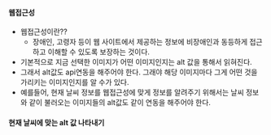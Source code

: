 #### 웹접근성
+ 웹접근성이란??
  + 장애인, 고령자 등이 웹 사이트에서 제공하는 정보에 비장애인과 동등하게 접근하고 이해할 수 있도록 보장하는 것이다.
+ 기본적으로 지금 선택한 이미지가 어떤 이미지인지는 alt 값을 통해서 읽혀진다.
+ 그래서 alt값도 api연동을 해주어야 한다. 그래야 해당 이미지마다 그게 어떤 것을 가리키는 이미지인지를 알 수가 있다.
+ 예를들어, 현재 날씨 정보를 웹접근성에 맞게 정보를 알려주기 위해서는 날씨 정보와 같이 불러오는 이미지들의 alt값도 같이 연동을 해주어야 한다.

#### 현재 날씨에 맞는 alt 값 나타내기
